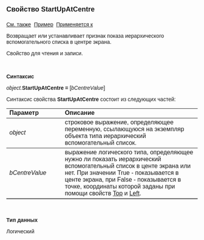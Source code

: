<html>
<head>
<title>Иерархический вспомогательный список\StartUpAtCentre</title>
</head>

<body>

<p><font size="4" face="Arial"><strong>Свойство StartUpAtCentre<br>
<br>
</strong></font><font face="Arial">
<a href="../AsTreeModalBrowser.html">См. также</a>&nbsp; <u>Пример</u>&nbsp; <a href="../AsTreeModalBrowser.html">
Применяется к</a></font></p>

<p><font face="Arial">Возвращает или устанавливает признак показа 
иерархического вспомогательного списка в центре экрана.</font></p>

<p><font face="Arial">Свойство для чтения и записи. </font></p>

<p class="label">&nbsp;</p>

<p class="label"><font face="Arial"><b>Синтаксис</b></font></p>

<p><font face="Arial"><em>object.</em><strong>StartUpAtCentre = </strong>
[<em>bCentreValue</em>]</font></p>

<p><font face="Arial">Синтаксис свойства <strong>StartUpAtCentre</strong>
состоит из следующих частей:</font></p>

<table border="1" cellPadding="5" cols="2" frame="below" rules="rows">
<TBODY>
  <tr vAlign="top">
    <td class="label" width="29%"><font face="Arial"><b>Параметр</b></font></td>
    <td class="label" width="71%"><font face="Arial"><strong>Описание</strong></font></td>
  </tr>
  <tr>
    <td width="29%"><em><font face="Arial">object</font></em></td>
    <td width="71%"><font face="Arial">строковое выражение, 
	определяющее переменную, ссылающуюся на экземпляр объекта типа иерархический 
	вспомогательный список.</font></td>
  </tr>
  <tr>
    <td width="29%"><font face="Arial"><em>bCentreValue</em></font></td>
    <td width="71%"><font face="Arial">выражение логического типа, 
	определяющее нужно ли показать иерархический вспомогательный список в центе 
	экрана или нет. При значении True - показывается в центе экрана, при False - 
	показывается в точке, координаты которой заданы при помощи свойств <a href="Top.html">
	Top</a> и
    <a href="Left.html">Left</a>.</font></td>
  </tr>
</TBODY>
</table>

<p class="label">&nbsp;</p>

<p class="label"><b><font face="Arial">Тип данных</font></b></p>

<p><font face="Arial">Логический</font></p>
</body>
</html>
